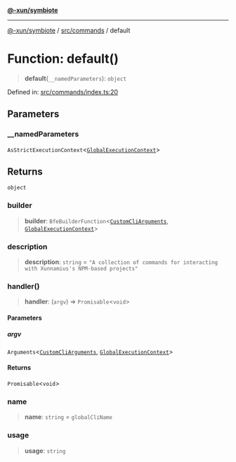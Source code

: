 [**@-xun/symbiote**](../../../README.md)

***

[@-xun/symbiote](../../../README.md) / [src/commands](../README.md) / default

# Function: default()

> **default**(`__namedParameters`): `object`

Defined in: [src/commands/index.ts:20](https://github.com/Xunnamius/symbiote/blob/726d79e4b4249d13e12a53938af9a921099a47e6/src/commands/index.ts#L20)

## Parameters

### \_\_namedParameters

`AsStrictExecutionContext`\<[`GlobalExecutionContext`](../../configure/type-aliases/GlobalExecutionContext.md)\>

## Returns

`object`

### builder

> **builder**: `BfeBuilderFunction`\<[`CustomCliArguments`](../type-aliases/CustomCliArguments.md), [`GlobalExecutionContext`](../../configure/type-aliases/GlobalExecutionContext.md)\>

### description

> **description**: `string` = `"A collection of commands for interacting with Xunnamius's NPM-based projects"`

### handler()

> **handler**: (`argv`) => `Promisable`\<`void`\>

#### Parameters

##### argv

`Arguments`\<[`CustomCliArguments`](../type-aliases/CustomCliArguments.md), [`GlobalExecutionContext`](../../configure/type-aliases/GlobalExecutionContext.md)\>

#### Returns

`Promisable`\<`void`\>

### name

> **name**: `string` = `globalCliName`

### usage

> **usage**: `string`
